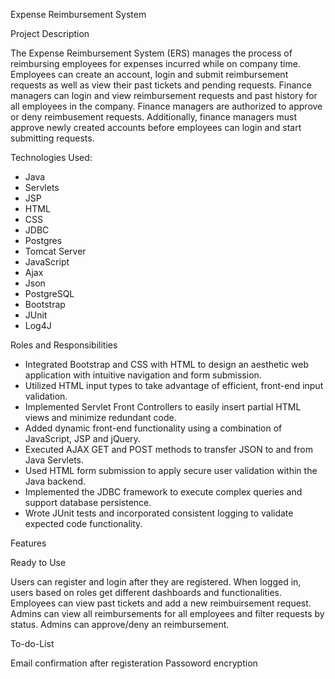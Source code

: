 Expense Reimbursement System

Project Description

The Expense Reimbursement System (ERS) manages the process of reimbursing employees for expenses incurred while on company time. Employees can create an account, login and submit reimbursement requests as well as view their past tickets and pending requests. Finance managers can login and view reimbursement requests and past history for all employees in the company. Finance managers are authorized to approve or deny reimbusement requests. Additionally, finance managers must approve newly created accounts before employees can login and start submitting requests.

Technologies Used:
 
- Java
- Servlets
- JSP
- HTML
- CSS
- JDBC
- Postgres
- Tomcat Server
- JavaScript
- Ajax
- Json
- PostgreSQL
- Bootstrap
- JUnit
- Log4J

Roles and Responsibilities

- Integrated Bootstrap and CSS with HTML to design an aesthetic web application with intuitive navigation and form submission.
- Utilized HTML input types to take advantage of efficient, front-end input validation.
- Implemented Servlet Front Controllers to easily insert partial HTML views and minimize redundant code.
- Added dynamic front-end functionality using a combination of JavaScript, JSP and jQuery.
- Executed AJAX GET and POST methods to transfer JSON to and from Java Servlets.
- Used HTML form submission to apply secure user validation within the Java backend.
- Implemented the JDBC framework to execute complex queries and support database persistence.
- Wrote JUnit tests and incorporated consistent logging to validate expected code functionality.

Features

Ready to Use

Users can register and login after they are registered.
When logged in, users based on roles get different dashboards and functionalities.
Employees can view past tickets and add a new reimbuirsement request.
Admins can view all reimbursements for all employees and filter requests by status.
Admins can approve/deny an reimbursement.

To-do-List

Email confirmation after registeration
Passoword encryption




